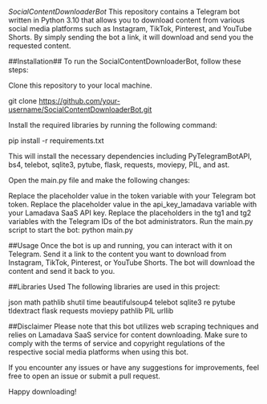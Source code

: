 *SocialContentDownloaderBot*
This repository contains a Telegram bot written in Python 3.10 that allows you to download content from various social media platforms such as Instagram, TikTok, Pinterest, and YouTube Shorts. By simply sending the bot a link, it will download and send you the requested content.

##Installation##
To run the SocialContentDownloaderBot, follow these steps:

Clone this repository to your local machine.

git clone https://github.com/your-username/SocialContentDownloaderBot.git


Install the required libraries by running the following command:

pip install -r requirements.txt

This will install the necessary dependencies including PyTelegramBotAPI, bs4, telebot, sqlite3, pytube, flask, requests, moviepy, PIL, and ast.

Open the main.py file and make the following changes:

Replace the placeholder value in the token variable with your Telegram bot token.
Replace the placeholder value in the api_key_lamadava variable with your Lamadava SaaS API key.
Replace the placeholders in the tg1 and tg2 variables with the Telegram IDs of the bot administrators.
Run the main.py script to start the bot:
python main.py


##Usage
Once the bot is up and running, you can interact with it on Telegram. Send it a link to the content you want to download from Instagram, TikTok, Pinterest, or YouTube Shorts. The bot will download the content and send it back to you.

##Libraries Used
The following libraries are used in this project:

json
math
pathlib
shutil
time
beautifulsoup4
telebot
sqlite3
re
pytube
tldextract
flask
requests
moviepy
pathlib
PIL
urllib

##Disclaimer
Please note that this bot utilizes web scraping techniques and relies on Lamadava SaaS service for content downloading. Make sure to comply with the terms of service and copyright regulations of the respective social media platforms when using this bot.

If you encounter any issues or have any suggestions for improvements, feel free to open an issue or submit a pull request.

Happy downloading!
